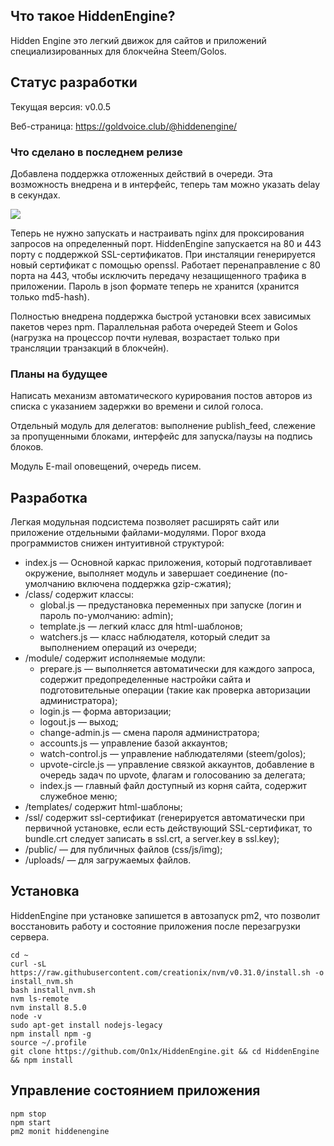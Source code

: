 ## Что такое HiddenEngine?
Hidden Engine это легкий движок для сайтов и приложений специализированных для блокчейна Steem/Golos.
## Статус разработки
Текущая версия: v0.0.5

Веб-страница: https://goldvoice.club/@hiddenengine/

### Что сделано в последнем релизе
Добавлена поддержка отложенных действий в очереди. Эта возможность внедрена и в интерфейс, теперь там можно указать delay в секундах.

![](http://on1x.com/screen/09-2017/90f9-514e.png)

Теперь не нужно запускать и настраивать nginx для проксирования запросов на определенный порт. HiddenEngine запускается на 80 и 443 порту с поддержкой SSL-сертификатов. При инсталяции генерируется новый сертификат с помощью openssl. Работает перенаправление с 80 порта на 443, чтобы исключить передачу незащищенного трафика в приложении. Пароль в json формате теперь не хранится (хранится только md5-hash).

Полностью внедрена поддержка быстрой установки всех зависимых пакетов через npm. Параллельная работа очередей Steem и Golos (нагрузка на процессор почти нулевая, возрастает только при трансляции транзакций в блокчейн).

### Планы на будущее
Написать механизм автоматического курирования постов авторов из списка с указанием задержки во времени и силой голоса.

Отдельный модуль для делегатов: выполнение publish_feed, слежение за пропущенными блоками, интерфейс для запуска/паузы на подпись блоков.

Модуль E-mail оповещений, очередь писем.

## Разработка
Легкая модульная подсистема позволяет расширять сайт или приложение отдельными файлами-модулями. Порог входа программистов снижен интуитивной структурой:
- index.js &mdash; Основной каркас приложения, который подготавливает окружение, выполняет модуль и завершает соединение (по-умолчанию включена поддержка gzip-сжатия);
- /class/ содержит классы:
	- global.js &mdash; предустановка переменных при запуске (логин и пароль по-умолчанию: admin);
	- template.js &mdash; легкий класс для html-шаблонов;
	- watchers.js &mdash; класс наблюдателя, который следит за выполнением операций из очереди;
- /module/ содержит исполняемые модули:
	- prepare.js &mdash; выполняется автоматически для каждого запроса, содержит предопределенные настройки сайта и подготовительные операции (такие как проверка авторизации администратора);
	- login.js &mdash; форма авторизации;
	- logout.js &mdash; выход;
	- change-admin.js &mdash; смена пароля администратора;
	- accounts.js &mdash; управление базой аккаунтов;
	- watch-control.js &mdash; управление наблюдателями (steem/golos);
	- upvote-circle.js &mdash; управление связкой аккаунтов, добавление в очередь задач по upvote, флагам и голосованию за делегата;
	- index.js &mdash; главный файл доступный из корня сайта, содержит служебное меню;
- /templates/ содержит html-шаблоны;
- /ssl/ содержит ssl-сертификат (генерируется автоматически при первичной установке, если есть действующий SSL-сертификат, то bundle.crt следует записать в ssl.crt, а server.key в ssl.key);
- /public/ &mdash; для публичных файлов (css/js/img);
- /uploads/ &mdash; для загружаемых файлов.

## Установка
HiddenEngine при установке запишется в автозапуск pm2, что позволит восстановить работу и состояние приложения после перезагрузки сервера.
```
cd ~
curl -sL https://raw.githubusercontent.com/creationix/nvm/v0.31.0/install.sh -o install_nvm.sh
bash install_nvm.sh
nvm ls-remote
nvm install 8.5.0
node -v
sudo apt-get install nodejs-legacy
npm install npm -g
source ~/.profile
git clone https://github.com/On1x/HiddenEngine.git && cd HiddenEngine && npm install
```
## Управление состоянием приложения
```
npm stop
npm start
pm2 monit hiddenengine
```

